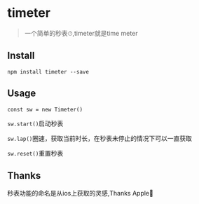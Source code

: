 # timeter

> 一个简单的秒表⏱,timeter就是time meter

## Install

```npm install timeter --save```

## Usage

```const sw = new Timeter()```

```sw.start()```启动秒表

```sw.lap()```圈速，获取当前时长，在秒表未停止的情况下可以一直获取

```sw.reset()```重置秒表

## Thanks

秒表功能的命名是从ios上获取的灵感,Thanks Apple🍻

